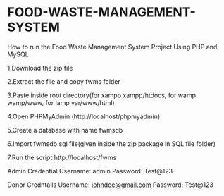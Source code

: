 # FOOD-WASTE-MANAGEMENT-SYSTEM
How to run the Food Waste Management System Project Using PHP and MySQL

1.Download the zip file

2.Extract the file and copy fwms folder

3.Paste inside root directory(for xampp xampp/htdocs, for wamp wamp/www, for lamp var/www/html)

4.Open PHPMyAdmin (http://localhost/phpmyadmin)

5.Create a database with name fwmsdb

6.Import fwmsdb.sql file(given inside the zip package in SQL file folder)

7.Run the script http://localhost/fwms

Admin Credential
Username: admin
Password: Test@123

Donor Credntails
Username: johndoe@gmail.com
Password: Test@123
